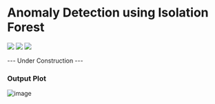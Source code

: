 # Anomaly Detection using Isolation Forest

![](https://img.shields.io/badge/python-3.x-yellow) ![](https://img.shields.io/badge/jupyter-notebook-orange) ![](https://img.shields.io/badge/pycaret-3.x-blue)

--- Under Construction ---

### Output Plot
![image](https://user-images.githubusercontent.com/80676118/178434270-a4b518a1-b2d2-43f6-80da-ee469dd32983.png)
